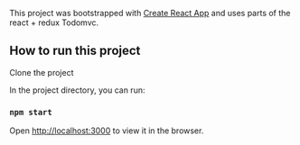 This project was bootstrapped with [Create React App](https://github.com/facebookincubator/create-react-app) and uses parts of the react + redux Todomvc.

## How to run this project

Clone the project

In the project directory, you can run:

### `npm start`

Open [http://localhost:3000](http://localhost:3000) to view it in the browser.
